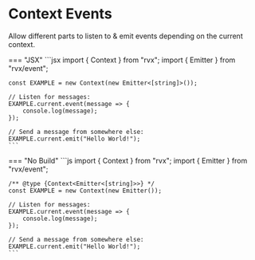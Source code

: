 # Context Events
Allow different parts to listen to & emit events depending on the current context.

=== "JSX"
	```jsx
	import { Context } from "rvx";
	import { Emitter } from "rvx/event";

	const EXAMPLE = new Context(new Emitter<[string]>());

	// Listen for messages:
	EXAMPLE.current.event(message => {
		console.log(message);
	});

	// Send a message from somewhere else:
	EXAMPLE.current.emit("Hello World!");
	```

=== "No Build"
	```js
	import { Context } from "rvx";
	import { Emitter } from "rvx/event";

	/** @type {Context<Emitter<[string]>>} */
	const EXAMPLE = new Context(new Emitter());

	// Listen for messages:
	EXAMPLE.current.event(message => {
		console.log(message);
	});

	// Send a message from somewhere else:
	EXAMPLE.current.emit("Hello World!");
	```
